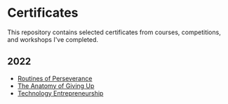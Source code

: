# Certificates

This repository contains selected certificates from courses, competitions, and workshops I've completed.

## 2022
- [Routines of Perseverance](./2022/Routines_Of_Perseverance_Certificate.pdf)
- [The Anatomy of Giving Up](./2022/The_Anatomy_Of_Giving_Up_Certificate.pdf)
- [Technology Entrepreneurship](./2022/Technology_Entrepreneurship_Certificate.pdf)
